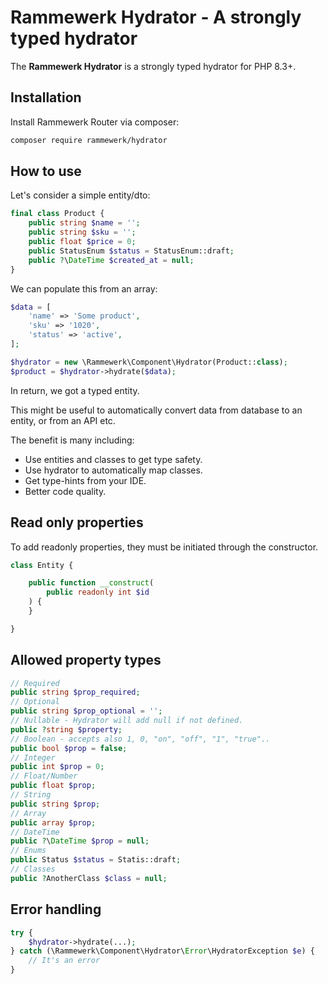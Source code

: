# Rammewerk Hydrator - A strongly typed hydrator

The **Rammewerk Hydrator** is a strongly typed hydrator for PHP 8.3+.

## Installation

Install Rammewerk Router via composer:

```bash
composer require rammewerk/hydrator
```

How to use
----

Let's consider a simple entity/dto:

```php
final class Product {
    public string $name = '';
    public string $sku = '';
    public float $price = 0;
    public StatusEnum $status = StatusEnum::draft;
    public ?\DateTime $created_at = null;
}
```

We can populate this from an array:

```php
$data = [
    'name' => 'Some product',
    'sku' => '1020',
    'status' => 'active',
];

$hydrator = new \Rammewerk\Component\Hydrator(Product::class);
$product = $hydrator->hydrate($data);
```

In return, we got a typed entity.

This might be useful to automatically convert data from database to an entity, or from an API etc.

The benefit is many including:

* Use entities and classes to get type safety.
* Use hydrator to automatically map classes.
* Get type-hints from your IDE.
* Better code quality.

## Read only properties

To add readonly properties, they must be initiated through the constructor.

```php
class Entity {

    public function __construct(
        public readonly int $id
    ) {
    }

}
```

## Allowed property types

```php
// Required
public string $prop_required;
// Optional
public string $prop_optional = '';
// Nullable - Hydrator will add null if not defined.
public ?string $property;
// Boolean - accepts also 1, 0, "on", "off", "1", "true"..
public bool $prop = false;
// Integer
public int $prop = 0;
// Float/Number
public float $prop;
// String
public string $prop;
// Array
public array $prop;
// DateTime
public ?\DateTime $prop = null;
// Enums
public Status $status = Statis::draft;
// Classes
public ?AnotherClass $class = null;

```

## Error handling

```php
try {
    $hydrator->hydrate(...);
} catch (\Rammewerk\Component\Hydrator\Error\HydratorException $e) {
    // It's an error
}
```
